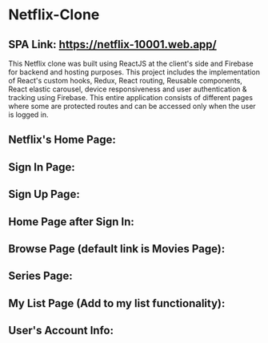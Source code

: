 # Netflix-Clone

## SPA Link: https://netflix-10001.web.app/

This Netflix clone was built using ReactJS at the client's side and Firebase for backend and hosting purposes. This project includes the implementation of React's custom hooks, Redux, React routing, Reusable components, React elastic carousel, device responsiveness and user authentication & tracking using Firebase.
This entire application consists of different pages where some are protected routes and can be accessed only when the user is logged in.

## Netflix's Home Page:


## Sign In Page:


## Sign Up Page:


## Home Page after Sign In:


## Browse Page (default link is Movies Page):


## Series Page:


## My List Page (Add to my list functionality):


## User's Account Info:
